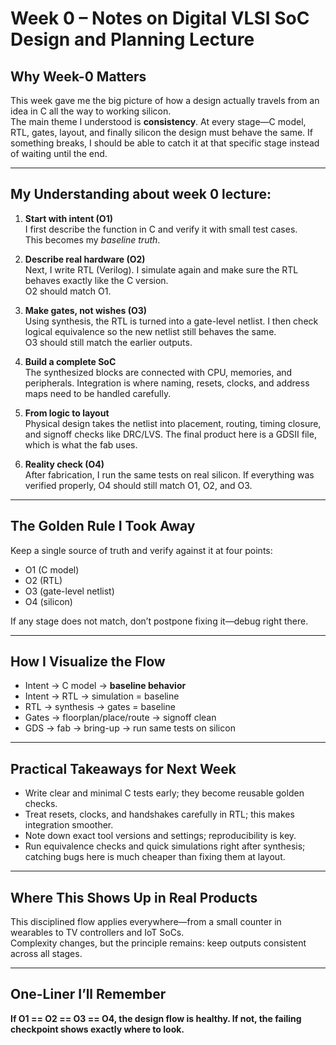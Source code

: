 # Week 0 – Notes on **Digital VLSI SoC Design and Planning** Lecture

## Why Week-0 Matters
This week gave me the big picture of how a design actually travels from an idea in C all the way to working silicon.  
The main theme I understood is **consistency**. At every stage—C model, RTL, gates, layout, and finally silicon the design must behave the same. If something breaks, I should be able to catch it at that specific stage instead of waiting until the end.

---

## My Understanding about week 0 lecture:
1. **Start with intent (O1)**  
   I first describe the function in C and verify it with small test cases.  
   This becomes my *baseline truth*.

2. **Describe real hardware (O2)**  
   Next, I write RTL (Verilog). I simulate again and make sure the RTL behaves exactly like the C version.  
   O2 should match O1.

3. **Make gates, not wishes (O3)**  
   Using synthesis, the RTL is turned into a gate-level netlist. I then check logical equivalence so the new netlist still behaves the same.  
   O3 should still match the earlier outputs.

4. **Build a complete SoC**  
   The synthesized blocks are connected with CPU, memories, and peripherals. Integration is where naming, resets, clocks, and address maps need to be handled carefully.

5. **From logic to layout**  
   Physical design takes the netlist into placement, routing, timing closure, and signoff checks like DRC/LVS. The final product here is a GDSII file, which is what the fab uses.

6. **Reality check (O4)**  
   After fabrication, I run the same tests on real silicon. If everything was verified properly, O4 should still match O1, O2, and O3.

---

## The Golden Rule I Took Away
Keep a single source of truth and verify against it at four points:  
- O1 (C model)  
- O2 (RTL)  
- O3 (gate-level netlist)  
- O4 (silicon)  

If any stage does not match, don’t postpone fixing it—debug right there.

---

## How I Visualize the Flow
- Intent → C model → **baseline behavior**  
- Intent → RTL → simulation = baseline  
- RTL → synthesis → gates = baseline  
- Gates → floorplan/place/route → signoff clean  
- GDS → fab → bring-up → run same tests on silicon  

---

## Practical Takeaways for Next Week
- Write clear and minimal C tests early; they become reusable golden checks.  
- Treat resets, clocks, and handshakes carefully in RTL; this makes integration smoother.  
- Note down exact tool versions and settings; reproducibility is key.  
- Run equivalence checks and quick simulations right after synthesis; catching bugs here is much cheaper than fixing them at layout.

---

## Where This Shows Up in Real Products
This disciplined flow applies everywhere—from a small counter in wearables to TV controllers and IoT SoCs.  
Complexity changes, but the principle remains: keep outputs consistent across all stages.

---

## One-Liner I’ll Remember
**If O1 == O2 == O3 == O4, the design flow is healthy. If not, the failing checkpoint shows exactly where to look.**
